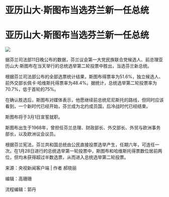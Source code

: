 # 亚历山大·斯图布当选芬兰新一任总统

# 亚历山大·斯图布当选芬兰新一任总统

![](https://inews.gtimg.com/om_bt/OTGQG3l7s7VhjPuISzUAiu7MS_-s8Iy0QMOg3sJNfTV2YAA/1000)

据芬兰司法部11日晚公布的数据，芬兰议会第一大党民族联合党候选人、前总理亚历山大·斯图布在当天举行的总统选举第二轮投票中胜出，当选芬兰新总统。

根据芬兰司法部公布的全部选票统计结果，斯图布得票率为51.6%，独立候选人、前外交部长佩卡·哈维斯托得票率为48.4%。据统计，总统选举第二轮投票率为70.7%，低于首轮的75%。

在确认胜选后，斯图布对媒体表示，他愿继续前总统尼尼斯托的路线，但同时应该看到，一个新时代已经开始，芬兰成为北约成员国，后冷战时代已经结束。

斯图布将于3月1日宣誓就职。

斯图布出生于1968年，曾担任芬兰总理、财政部长、外交部长、外贸与欧洲事务部长，以及欧洲议会议员。

根据芬兰宪法，芬兰共和国总统由公民直接投票选举产生，任期六年，可连任一次。在1月28日进行的总统选举第一轮投票中，斯图布和哈维斯托得票数位居前两位，但均未获得超过半数选票，从而进入总统选举第二轮投票。

来源：央视新闻客户端 | 作者 郝晓丽

编辑：高珊珊

流程编辑：郭丹

